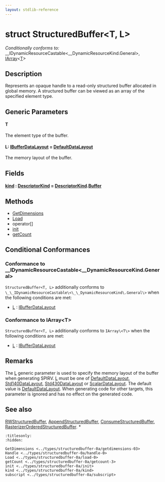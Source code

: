 ```yaml
---
layout: stdlib-reference
---
```


# struct StructuredBuffer\<T, L\>

*Conditionally conforms to:* \_\_IDynamicResourceCastable\<\_\_DynamicResourceKind\.General\>, [IArray](../../interfaces/iarray-01/index.html)\<[T](../../interfaces/iarray-01/index.html#typeparam-T)\>

## Description

Represents an opaque handle to a read-only structured buffer allocated in global memory.
A structured buffer can be viewed as an array of the specified element type.

## Generic Parameters

####  <a id="typeparam-T"></a>T
The element type of the buffer.

####  <a id="typeparam-L"></a>L: [IBufferDataLayout](../../interfaces/ibufferdatalayout-017b/index.html) = [DefaultDataLayout](../defaultdatalayout-07b/index.html)
The memory layout of the buffer.


## Fields

####  <a id="decl-kind"></a>[kind](kind.html) : [DescriptorKind](../descriptorkind-0a/index.html) = [DescriptorKind](../descriptorkind-0a/index.html)\.[Buffer](../descriptorkind-0a/index.html#decl-Buffer)

## Methods

* [GetDimensions](getdimensions-03.html)
* [Load](load-0.html)
* operator\[\]
* [init](init.html)
* [getCount](getcount-3.html)

## Conditional Conformances

### Conformance to \_\_IDynamicResourceCastable\<\_\_DynamicResourceKind\.General\>
`StructuredBuffer<T, L>` additionally conforms to `\_\_IDynamicResourceCastable\<\_\_DynamicResourceKind\.General\>` when the following conditions are met:

  * [L](index.html#typeparam-L) : [IBufferDataLayout](../../interfaces/ibufferdatalayout-017b/index.html)
### Conformance to IArray\<T\>
`StructuredBuffer<T, L>` additionally conforms to `IArray\<T\>` when the following conditions are met:

  * [L](index.html#typeparam-L) : [IBufferDataLayout](../../interfaces/ibufferdatalayout-017b/index.html)
## Remarks


The <span class='code'><a href="index.html#typeparam-L" class="code_type">L</a></span> generic parameter is used to specify the memory layout of the buffer when
generating SPIRV.
<span class='code'><a href="index.html#typeparam-L" class="code_type">L</a></span> must be one of <span class='code'><a href="../defaultdatalayout-07b/index.html" class="code_type">DefaultDataLayout</a></span>, <span class='code'><a href="../std140datalayout-06a/index.html" class="code_type">Std140DataLayout</a></span>, <span class='code'><a href="../std430datalayout-06a/index.html" class="code_type">Std430DataLayout</a></span> or <span class='code'><a href="../scalardatalayout-06a/index.html" class="code_type">ScalarDataLayout</a></span>.
The default value is <span class='code'><a href="../defaultdatalayout-07b/index.html" class="code_type">DefaultDataLayout</a></span>.
When generating code for other targets, this parameter is ignored and has no effect on the generated code.

## See also

<span class='code'><a href="../rwstructuredbuffer-012c/index.html" class="code_type">RWStructuredBuffer</a></span>, <span class='code'><a href="../appendstructuredbuffer-06g/index.html" class="code_type">AppendStructuredBuffer</a></span>, <span class='code'><a href="../consumestructuredbuffer-07h/index.html" class="code_type">ConsumeStructuredBuffer</a></span>, <span class='code'><a href="../rasterizerorderedstructuredbuffer-0ahr/index.html" class="code_type">RasterizerOrderedStructuredBuffer</a></span>.
*



```{toctree}
:titlesonly:
:hidden:

GetDimensions <../types/structuredbuffer-0a/getdimensions-03>
Handle <../types/structuredbuffer-0a/handle-0>
Load <../types/structuredbuffer-0a/load-0>
getCount <../types/structuredbuffer-0a/getcount-3>
init <../types/structuredbuffer-0a/init>
kind <../types/structuredbuffer-0a/kind>
subscript <../types/structuredbuffer-0a/subscript>
```
